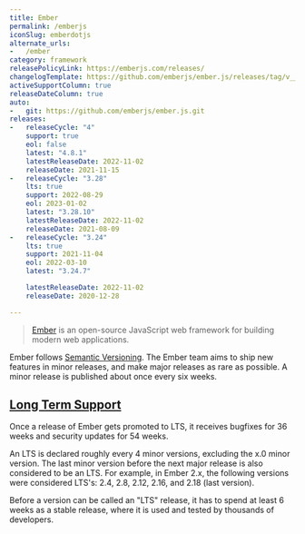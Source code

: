 ```yaml
---
title: Ember
permalink: /emberjs
iconSlug: emberdotjs
alternate_urls:
-   /ember
category: framework
releasePolicyLink: https://emberjs.com/releases/
changelogTemplate: https://github.com/emberjs/ember.js/releases/tag/v__LATEST__
activeSupportColumn: true
releaseDateColumn: true
auto:
-   git: https://github.com/emberjs/ember.js.git
releases:
-   releaseCycle: "4"
    support: true
    eol: false
    latest: "4.8.1"
    latestReleaseDate: 2022-11-02
    releaseDate: 2021-11-15
-   releaseCycle: "3.28"
    lts: true
    support: 2022-08-29
    eol: 2023-01-02
    latest: "3.28.10"
    latestReleaseDate: 2022-11-02
    releaseDate: 2021-08-09
-   releaseCycle: "3.24"
    lts: true
    support: 2021-11-04
    eol: 2022-03-10
    latest: "3.24.7"

    latestReleaseDate: 2022-11-02
    releaseDate: 2020-12-28

---
```


> [Ember](https://emberjs.com) is an open-source JavaScript web framework for building modern web applications.

Ember follows [Semantic Versioning](https://semver.org/). The Ember team aims to ship new features in minor releases, and make major releases as rare as possible. A minor release is published about once every six weeks.

## [Long Term Support](https://emberjs.com/releases/lts/)

Once a release of Ember gets promoted to LTS, it receives bugfixes for 36 weeks and security updates for 54 weeks.

An LTS is declared roughly every 4 minor versions, excluding the x.0 minor version. The last minor version before the next major release is also considered to be an LTS. For example, in Ember 2.x, the following versions were considered LTS's: 2.4, 2.8, 2.12, 2.16, and 2.18 (last version).

Before a version can be called an "LTS" release, it has to spend at least 6 weeks as a stable release, where it is used and tested by thousands of developers.
